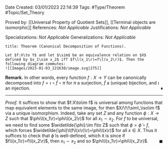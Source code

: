 <div class="topSpace"></div>

Date Created: 03/01/2023 22:14:39
Tags: #Type/Theorem #Topic/Set_Theory

Proved by: [[Universal Property of Quotient Sets]], [[Terminal objects are isomorphic]]
References: <i>Not Applicable</i>
Justifications: <i>Not Applicable</i>

Specializations: <i>Not Applicable</i>
Generalizations: <i>Not Applicable</i>

``` ad-Theorem
title: Theorem (Canonical Decomposition of Functions).

Let $f:X\to Y$ and let $\sim$ be an equivalence relation on $X$ defined by $x_1\sim x_2$ iff $f\l(x_1\r)=f\l(x_2\r)$. Then the following diagram commutes:
![[Images/2023-01-03_221630/image.svg|275]]

```

<b>Remark.</b> In other words, every function $f:X\to Y$ can be canonically decomposed into $f=\iota\circ\widetilde{f}\circ\pi$ for $\pi$ a surjection, $\widetilde{f}$ a (unique) bijection, and $\iota$ an injection.<span style="float:right;">$\blacklozenge$</span>

---

<i>Proof.</i> It suffices to show that $f:X\to\im f$ is universal among functions that map equivalent elements to the same image, for then $X/\!\!\sim\,\iso\im f$ via a unique isomorphism. Indeed, take any set $Z$ and any function $\phi:X\to Z$ such that $\phi\l(x_1\r)=\phi\l(x_2\r)$ for all $x_1\sim x_2$. For $f$ to be universal, we need to find some $\widetilde{\phi}:\im f\to Z$ such that $\phi=\widetilde{\phi}\circ f$, which forces $\widetilde{\phi}\l(f\l(x\r)\r)=\phi\l(x\r)$ for all $x\in X$. Thus it suffices to check that $\widetilde{\phi}$ is well-defined, which it is since if $f\l(x_1\r)=f\l(x_2\r)$, then $x_1\sim x_2$ and so $\phi\l(x_1\r)=\phi\l(x_2\r)$.<span style="float:right;">$\blacksquare$</span>
